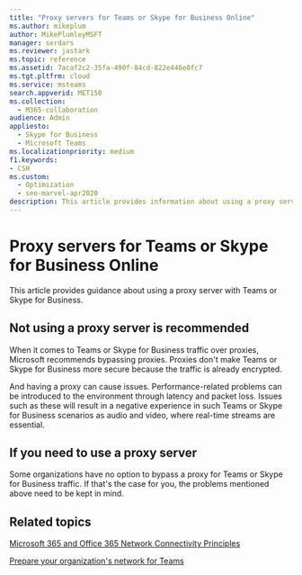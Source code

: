 ```yaml
---
title: "Proxy servers for Teams or Skype for Business Online"
ms.author: mikeplum
author: MikePlumleyMSFT
manager: serdars
ms.reviewer: jastark
ms.topic: reference
ms.assetid: 7acaf2c2-35fa-490f-84cd-822e446e0fc7
ms.tgt.pltfrm: cloud
ms.service: msteams
search.appverid: MET150
ms.collection: 
  - M365-collaboration
audience: Admin
appliesto: 
  - Skype for Business
  - Microsoft Teams
ms.localizationpriority: medium
f1.keywords:
- CSH
ms.custom: 
  - Optimization
  - seo-marvel-apr2020
description: This article provides information about using a proxy server with Microsoft Teams or Skype for Business.
---
```


# Proxy servers for Teams or Skype for Business Online

This article provides guidance about using a proxy server with Teams or Skype for Business.
  
## Not using a proxy server is recommended

When it comes to Teams or Skype for Business traffic over proxies, Microsoft recommends bypassing proxies. Proxies don't make Teams or Skype for Business more secure because the traffic is already encrypted.
  
And having a proxy can cause issues. Performance-related problems can be introduced to the environment through latency and packet loss. Issues such as these will result in a negative experience in such Teams or Skype for Business scenarios as audio and video, where real-time streams are essential.
  
## If you need to use a proxy server

Some organizations have no option to bypass a proxy for Teams or Skype for Business traffic. If that's the case for you, the problems mentioned above need to be kept in mind.
  
  
## Related topics

[Microsoft 365 and Office 365 Network Connectivity Principles](/microsoft-365/enterprise/microsoft-365-network-connectivity-principles)

[Prepare your organization's network for Teams](prepare-network.md)
